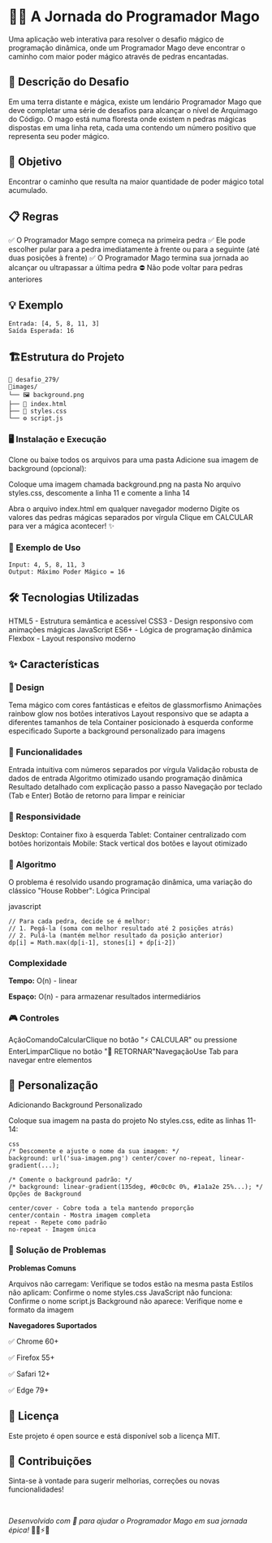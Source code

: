 # 🧙‍♂️ A Jornada do Programador Mago

Uma aplicação web interativa para resolver o desafio mágico de programação dinâmica, onde um Programador Mago deve encontrar o caminho com maior poder mágico através de pedras encantadas.

## 📖 Descrição do Desafio

Em uma terra distante e mágica, existe um lendário Programador Mago que deve completar uma série de desafios para alcançar o nível de Arquimago do Código. 
O mago está numa floresta onde existem n pedras mágicas dispostas em uma linha reta, cada uma contendo um número positivo que representa seu poder mágico.

## 🎯 Objetivo
Encontrar o caminho que resulta na maior quantidade de poder mágico total acumulado.

## 📋 Regras

✅ O Programador Mago sempre começa na primeira pedra
✅ Ele pode escolher pular para a pedra imediatamente à frente ou para a seguinte (até duas posições à frente)
✅ O Programador Mago termina sua jornada ao alcançar ou ultrapassar a última pedra
⛔ Não pode voltar para pedras anteriores

## 💡 Exemplo
```
Entrada: [4, 5, 8, 11, 3]
Saída Esperada: 16
```
## 🏗️Estrutura do Projeto
```
📂 desafio_279/
📂images/
└── 🖼️ background.png
├── 📄 index.html
├── 🎨 styles.css
└── ⚙️ script.js
```
### 🖥️ Instalação e Execução

Clone ou baixe todos os arquivos para uma pasta
Adicione sua imagem de background (opcional):

Coloque uma imagem chamada background.png na pasta
No arquivo styles.css, descomente a linha 11 e comente a linha 14


Abra o arquivo index.html em qualquer navegador moderno
Digite os valores das pedras mágicas separados por vírgula
Clique em CALCULAR para ver a mágica acontecer! ✨

### 📱 Exemplo de Uso
```
Input: 4, 5, 8, 11, 3
Output: Máximo Poder Mágico = 16
```
## 🛠️ Tecnologias Utilizadas

HTML5 - Estrutura semântica e acessível
CSS3 - Design responsivo com animações mágicas
JavaScript ES6+ - Lógica de programação dinâmica
Flexbox - Layout responsivo moderno

## ✨ Características

### 🎨 Design

Tema mágico com cores fantásticas e efeitos de glassmorfismo
Animações rainbow glow nos botões interativos
Layout responsivo que se adapta a diferentes tamanhos de tela
Container posicionado à esquerda conforme especificado
Suporte a background personalizado para imagens

### 🧮 Funcionalidades

Entrada intuitiva com números separados por vírgula
Validação robusta de dados de entrada
Algoritmo otimizado usando programação dinâmica
Resultado detalhado com explicação passo a passo
Navegação por teclado (Tab e Enter)
Botão de retorno para limpar e reiniciar

### 📱 Responsividade

Desktop: Container fixo à esquerda
Tablet: Container centralizado com botões horizontais
Mobile: Stack vertical dos botões e layout otimizado

### 🧠 Algoritmo
O problema é resolvido usando programação dinâmica, uma variação do clássico "House Robber":
Lógica Principal

javascript
```
// Para cada pedra, decide se é melhor:
// 1. Pegá-la (soma com melhor resultado até 2 posições atrás)
// 2. Pulá-la (mantém melhor resultado da posição anterior)
dp[i] = Math.max(dp[i-1], stones[i] + dp[i-2])
```
### Complexidade

**Tempo:** O(n) - linear

**Espaço:** O(n) - para armazenar resultados intermediários

### 🎮 Controles

AçãoComandoCalcularClique no botão "⚡ CALCULAR" ou pressione EnterLimparClique no botão "🔄 RETORNAR"NavegaçãoUse Tab para navegar entre elementos

## 🔧 Personalização

Adicionando Background Personalizado

Coloque sua imagem na pasta do projeto
No styles.css, edite as linhas 11-14:
```
css
/* Descomente e ajuste o nome da sua imagem: */
background: url('sua-imagem.png') center/cover no-repeat, linear-gradient(...);

/* Comente o background padrão: */
/* background: linear-gradient(135deg, #0c0c0c 0%, #1a1a2e 25%...); */
Opções de Background

center/cover - Cobre toda a tela mantendo proporção
center/contain - Mostra imagem completa
repeat - Repete como padrão
no-repeat - Imagem única
```

### 🐛 Solução de Problemas

**Problemas Comuns**

Arquivos não carregam: Verifique se todos estão na mesma pasta
Estilos não aplicam: Confirme o nome styles.css
JavaScript não funciona: Confirme o nome script.js
Background não aparece: Verifique nome e formato da imagem

**Navegadores Suportados**

✅ Chrome 60+

✅ Firefox 55+

✅ Safari 12+

✅ Edge 79+

## 📄 Licença
Este projeto é open source e está disponível sob a licença MIT.

## 🤝 Contribuições
Sinta-se à vontade para sugerir melhorias, correções ou novas funcionalidades!

<br>

*Desenvolvido com 💜 para ajudar o Programador Mago em sua jornada épica!* 🧙‍♂️⚡✨
